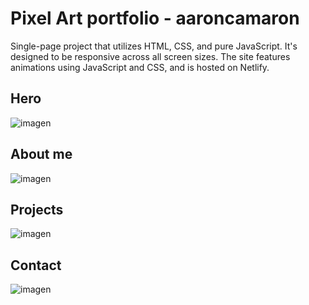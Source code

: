 # Pixel Art portfolio - aaroncamaron
Single-page project that utilizes HTML, CSS, and pure JavaScript. It's designed to be responsive across all screen sizes. The site features animations using JavaScript and CSS, and is hosted on Netlify.

## Hero
![imagen](https://github.com/user-attachments/assets/23e12674-c569-4dc9-8e85-86ce00d3694e)

## About me
![imagen](https://github.com/user-attachments/assets/b9b38316-079a-4763-bb8e-8f36a564006c)

## Projects
![imagen](https://github.com/user-attachments/assets/608fc8ac-c417-4fa5-ac21-9a9411a29a55)

## Contact
![imagen](https://github.com/user-attachments/assets/75c9cd63-10ac-426e-93e1-77fea69d89a4)
